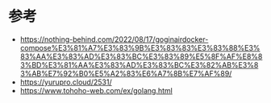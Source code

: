 # 参考
- https://nothing-behind.com/2022/08/17/goginairdocker-compose%E3%81%A7%E3%83%9B%E3%83%83%E3%83%88%E3%83%AA%E3%83%AD%E3%83%BC%E3%83%89%E5%8F%AF%E8%83%BD%E3%81%AA%E3%83%AD%E3%83%BC%E3%82%AB%E3%83%AB%E7%92%B0%E5%A2%83%E6%A7%8B%E7%AF%89/
- https://yurupro.cloud/2531/
- https://www.tohoho-web.com/ex/golang.html